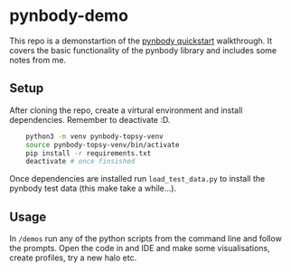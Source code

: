 # pynbody-demo

This repo is a demonstartion of the [pynbody quickstart](https://pynbody.readthedocs.io/latest/tutorials/quickstart.html) walkthrough. It covers the basic functionality of the pynbody library and includes some notes from me.

## Setup

After cloning the repo, create a virtural environment and install dependencies. Remember to deactivate :D.

```bash
    python3 -m venv pynbody-topsy-venv
    source pynbody-topsy-venv/bin/activate
    pip install -r requirements.txt
    deactivate # once finsished
```

Once dependencies are installed run `load_test_data.py` to install the pynbody test data (this make take a while...).

## Usage

In `/demos` run any of the python scripts from the command line and follow the prompts. Open the code in and IDE and make some visualisations, create profiles, try a new halo etc.

